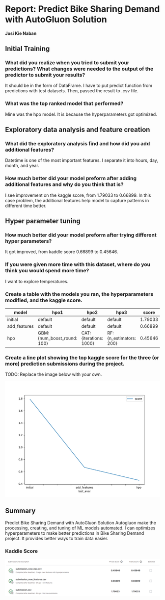# Report: Predict Bike Sharing Demand with AutoGluon Solution
#### Josi Kie Naban

## Initial Training
### What did you realize when you tried to submit your predictions? What changes were needed to the output of the predictor to submit your results?
It should be in the form of DataFrame. I have to put predict function from predictions with test datasets. Then, passed the result to .csv file. 

### What was the top ranked model that performed?
Mine was the hpo model. It is because the hyperparameters got optimized. 

## Exploratory data analysis and feature creation
### What did the exploratory analysis find and how did you add additional features?
Datetime is one of the most important features. I separate it into hours, day, month, and year.

### How much better did your model preform after adding additional features and why do you think that is?
I see improvement on the kaggle score, from 1.79033 to 0.66899. In this case problem, the additional features help model to capture patterns in different time better.

## Hyper parameter tuning
### How much better did your model preform after trying different hyper parameters?
It got improved, from kaddle score 0.66899 to 0.45646.

### If you were given more time with this dataset, where do you think you would spend more time?
I want to explore temperatures.

### Create a table with the models you ran, the hyperparameters modified, and the kaggle score.
|model|hpo1|hpo2|hpo3|score|
|--|--|--|--|--|
|initial|default|default|default|1.79033|
|add_features|default|default|default|0.66899|
|hpo|GBM: {num_boost_round: 100}|CAT: {iterations: 1000}|RF: {n_estimators: 200}|0.45646|

### Create a line plot showing the top kaggle score for the three (or more) prediction submissions during the project.

TODO: Replace the image below with your own.

![model_test_score.png](model_test_score.png)

## Summary
Predict Bike Sharing Demand with AutoGluon Solution
Autogluon make the processing, creating, and tuning of ML models automated. I can optimizes hyperparameters to make better predictions in Bike Sharing Demand project. It provides better ways to train data easier.

### Kaddle Score
![kaddle_score.png](kaddle_score.png)
